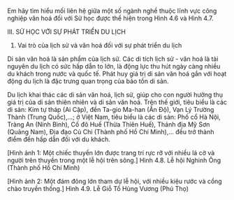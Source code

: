 Em hãy tìm hiểu mối liên hệ giữa một số ngành nghề thuộc lĩnh vực công nghiệp văn hoá đối với Sử học được thể hiện trong Hình 4.6 và Hình 4.7.

III. SỬ HỌC VỚI SỰ PHÁT TRIỂN DU LỊCH

1. Vai trò của lịch sử và văn hoá đối với sự phát triển du lịch

Di sản văn hoá là sản phẩm của lịch sử. Các di tích lịch sử - văn hoá là tài nguyên du lịch có sức hấp dẫn to lớn, là động lực thu hút ngày càng nhiều du khách trong nước và quốc tế. Phát huy giá trị di sản văn hoá gắn với hoạt động du lịch là đặc trưng quan trọng của bảo tồn di sản.

Du lịch khai thác các di sản văn hoá, lịch sử, giúp cho con người hưởng thụ giá trị của di sản thiên nhiên và di sản văn hoá. Trên thế giới, tiêu biểu là các di sản: Kim tự tháp (Ai Cập), đền Ta-gio Ma-han (Ấn Độ), Vạn Lý Trường Thành (Trung Quốc),...; ở Việt Nam, tiêu biểu là các di sản: Phố cổ Hà Nội, Tràng An (Ninh Bình), Cố đô Huế (Thừa Thiên Huế), Thánh địa Mỹ Sơn (Quảng Nam), Địa đạo Củ Chi (Thành phố Hồ Chí Minh),... đều trở thành điểm đến hấp dẫn đối với du khách.

[Hình ảnh 1: Một chiếc thuyền lớn được trang trí rực rỡ với nhiều lá cờ và người trên thuyền trong một lễ hội trên sông.]
Hình 4.8. Lễ hội Nghinh Ông (Thành phố Hồ Chí Minh)

[Hình ảnh 2: Một đám đông lớn tham dự lễ hội, với nhiều kiệu rước và cổng chào truyền thống.]
Hình 4.9. Lễ Giỗ Tổ Hùng Vương (Phú Thọ)